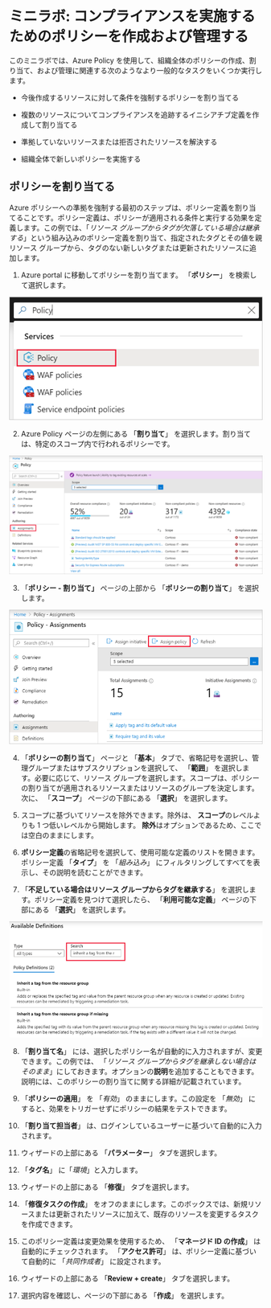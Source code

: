 ﻿# ミニラボ: コンプライアンスを実施するためのポリシーを作成および管理する

このミニラボでは、Azure Policy を使用して、組織全体のポリシーの作成、割り当て、および管理に関連する次のようなより一般的なタスクをいくつか実行します。

* 今後作成するリソースに対して条件を強制するポリシーを割り当てる

* 複数のリソースについてコンプライアンスを追跡するイニシアチブ定義を作成して割り当てる

* 準拠していないリソースまたは拒否されたリソースを解決する

* 組織全体で新しいポリシーを実施する

## ポリシーを割り当てる

Azure ポリシーへの準拠を強制する最初のステップは、ポリシー定義を割り当てることです。ポリシー定義は、ポリシーが適用される条件と実行する効果を定義します。この例では、「*リソース グループからタグが欠落している場合は継承する*」という組み込みのポリシー定義を割り当て、指定されたタグとその値を親リソース グループから、タグのない新しいタグまたは更新されたリソースに追加します。

1. Azure portal に移動してポリシーを割り当てます。 「**ポリシー**」 を検索して選択します。

![検索バーでポリシーを検索します](../../Linked_Image_Files/Demonstration_Policy_image1.png)

2. Azure Policy ページの左側にある 「**割り当て**」 を選択します。割り当ては、特定のスコープ内で行われるポリシーです。

![[ポリシーの概要] ページから割り当てを選択します](../../Linked_Image_Files/Demonstration_Policy_image2.png)

3. 「**ポリシー - 割り当て」** ページの上部から 「**ポリシーの割り当て**」 を選択します。

![[割り当て] ページからポリシー定義を割り当てます](../../Linked_Image_Files/Demonstration_Policy_image3.png)

4. 「**ポリシーの割り当て**」 ページと 「**基本**」 タブで、省略記号を選択し、管理グループまたはサブスクリプションを選択して、 「**範囲**」 を選択します。必要に応じて、リソース グループを選択します。スコープは、ポリシーの割り当てが適用されるリソースまたはリソースのグループを決定します。次に、 「**スコープ**」 ページの下部にある 「**選択**」 を選択します。

5. スコープに基づいてリソースを除外できます。除外は、 **スコープ**のレベルよりも 1 つ低いレベルから開始します。 **除外**はオプションであるため、ここでは空白のままにします。

6. **ポリシー定義**の省略記号を選択して、使用可能な定義のリストを開きます。ポリシー定義 「**タイプ**」 を 「*組み込み*」 にフィルタリングしてすべてを表示し、その説明を読むことができます。

7. 「**不足している場合はリソース グループからタグを継承する**」 を選択します。ポリシー定義を見つけて選択したら、 「**利用可能な定義**」 ページの下部にある 「**選択**」 を選択します。

![検索フィルターを使用してポリシーを検索する](../../Linked_Image_Files/Demonstration_Policy_image4.png)

8. 「**割り当て名**」 には、選択したポリシー名が自動的に入力されますが、変更できます。この例では、 「*リソース グループからタグを継承しない場合はそのまま*」にしておきます。オプションの**説明**を追加することもできます。説明には、このポリシーの割り当てに関する詳細が記載されています。

9. 「**ポリシーの適用**」 を 「*有効*」 のままにします。この設定を 「*無効*」 にすると、効果をトリガーせずにポリシーの結果をテストできます。 

10. 「**割り当て担当者**」 は、ログインしているユーザーに基づいて自動的に入力されます。 

11. ウィザードの上部にある 「**パラメーター**」 タブを選択します。

12. 「**タグ名**」 に「*環境*」と入力します。

13. ウィザードの上部にある 「**修復**」 タブを選択します。

14. 「**修復タスクの作成**」 をオフのままにします。このボックスでは、新規リソースまたは更新されたリソースに加えて、既存のリソースを変更するタスクを作成できます。 

15. このポリシー定義は変更効果を使用するため、 「**マネージド ID の作成**」 は自動的にチェックされます。 「**アクセス許可**」 は、ポリシー定義に基づいて自動的に 「*共同作成者*」 に設定されます。 

16. ウィザードの上部にある 「**Review + create**」 タブを選択します。

17. 選択内容を確認し、ページの下部にある 「**作成**」 を選択します。
